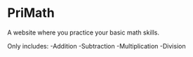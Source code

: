 # PriMath

A website where you practice your basic math skills.

Only includes:
    -Addition
    -Subtraction
    -Multiplication
    -Division